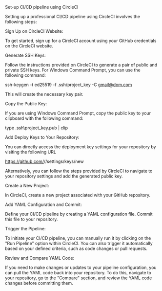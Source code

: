 Set-up CI/CD pipeline using CircleCI 

Setting up a professional CI/CD pipeline using CircleCI involves the following steps: 

Sign Up on CircleCI Website: 

To get started, sign up for a CircleCI account using your GitHub credentials on the CircleCI website. 

Generate SSH Keys: 

Follow the instructions provided on CircleCI to generate a pair of public and private SSH keys. For Windows Command Prompt, you can use the following command: 

ssh-keygen -t ed25519 -f .ssh/project_key -C gmail@dom.com 
 
This will create the necessary key pair. 

Copy the Public Key: 

If you are using Windows Command Prompt, copy the public key to your clipboard with the following command: 

type .ssh\project_key.pub | clip 
 

Add Deploy Keys to Your Repository: 

You can directly access the deployment key settings for your repository by visiting the following URL 

https://github.com/<gitusername>/<repository>/settings/keys/new 

Alternatively, you can follow the steps provided by CircleCI to navigate to your repository settings and add the generated public key. 

Create a New Project: 

In CircleCI, create a new project associated with your GitHub repository. 

Add YAML Configuration and Commit: 

Define your CI/CD pipeline by creating a YAML configuration file. Commit this file to your repository. 

Trigger the Pipeline: 

To initiate your CI/CD pipeline, you can manually run it by clicking on the "Run Pipeline" option within CircleCI. You can also trigger it automatically based on your defined criteria, such as code changes or pull requests. 

Review and Compare YAML Code: 

If you need to make changes or updates to your pipeline configuration, you can pull the YAML code back into your repository. To do this, navigate to your repository, go to the "Compare" section, and review the YAML code changes before committing them. 

 
